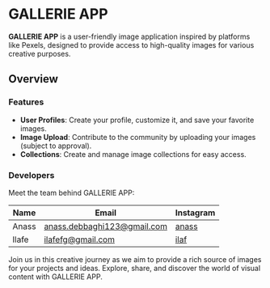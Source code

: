 # GALLERIE APP

**GALLERIE APP** is a user-friendly image application inspired by platforms like Pexels, designed to provide access to high-quality images for various creative purposes.

## Overview

### Features
- **User Profiles**: Create your profile, customize it, and save your favorite images.
- **Image Upload**: Contribute to the community by uploading your images (subject to approval).
- **Collections**: Create and manage image collections for easy access.

### Developers

Meet the team behind GALLERIE APP:

| Name  | Email                          | Instagram                       |
| ----- | ------------------------------ | ------------------------------- |
| Anass | anass.debbaghi123@gmail.com    | [anass](https://www.instagram.com/debbaghianass/) |
| Ilafe | ilafefg@gmail.com              | [ilaf](https://www.instagram.com/_ilafefg_/) |

Join us in this creative journey as we aim to provide a rich source of images for your projects and ideas. Explore, share, and discover the world of visual content with GALLERIE APP.
